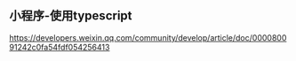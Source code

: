 ## 小程序-使用typescript
<https://developers.weixin.qq.com/community/develop/article/doc/000080091242c0fa54fdf054256413>